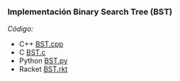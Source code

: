 ### Implementación Binary Search Tree (BST)

_Código:_ 

- C++ [BST.cpp](../BinarySearchTree/bst.cpp)
- C [BST.c](../BinarySearchTree/bst.c)
- Python [BST.py](../BinarySearchTree/bst.py)
- Racket [BST.rkt](../BinarySearchTree/bst.rkt)
